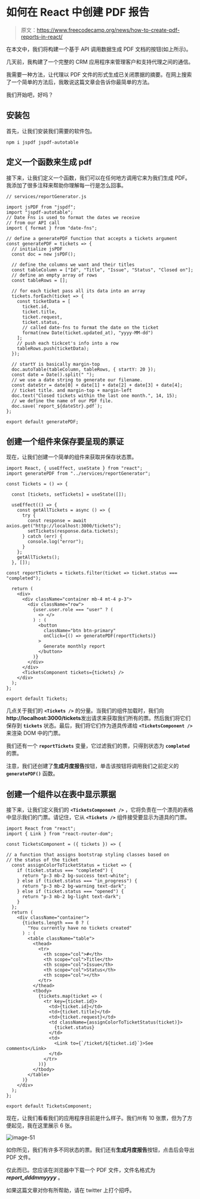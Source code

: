 # 如何在 React 中创建 PDF 报告

> 原文：<https://www.freecodecamp.org/news/how-to-create-pdf-reports-in-react/>

在本文中，我们将构建一个基于 API 调用数据生成 PDF 文档的按钮(如上所示)。

几天前，我构建了一个完整的 CRM 应用程序来管理客户和支持代理之间的通信。

我需要一种方法，让代理以 PDF 文件的形式生成已关闭票据的摘要。在网上搜索了一个简单的方法后，我敢说这篇文章会告诉你最简单的方法。

我们开始吧，好吗？

## **安装包**

首先，让我们安装我们需要的软件包。

```
npm i jspdf jspdf-autotable 
```

## 定义一个函数来生成 pdf

接下来，让我们定义一个函数，我们可以在任何地方调用它来为我们生成 PDF。我添加了很多注释来帮助你理解每一行是怎么回事。

```
// services/reportGenerator.js

import jsPDF from "jspdf";
import "jspdf-autotable";
// Date Fns is used to format the dates we receive
// from our API call
import { format } from "date-fns";

// define a generatePDF function that accepts a tickets argument
const generatePDF = tickets => {
  // initialize jsPDF
  const doc = new jsPDF();

  // define the columns we want and their titles
  const tableColumn = ["Id", "Title", "Issue", "Status", "Closed on"];
  // define an empty array of rows
  const tableRows = [];

  // for each ticket pass all its data into an array
  tickets.forEach(ticket => {
    const ticketData = [
      ticket.id,
      ticket.title,
      ticket.request,
      ticket.status,
      // called date-fns to format the date on the ticket
      format(new Date(ticket.updated_at), "yyyy-MM-dd")
    ];
    // push each tickcet's info into a row
    tableRows.push(ticketData);
  });

  // startY is basically margin-top
  doc.autoTable(tableColumn, tableRows, { startY: 20 });
  const date = Date().split(" ");
  // we use a date string to generate our filename.
  const dateStr = date[0] + date[1] + date[2] + date[3] + date[4];
  // ticket title. and margin-top + margin-left
  doc.text("Closed tickets within the last one month.", 14, 15);
  // we define the name of our PDF file.
  doc.save(`report_${dateStr}.pdf`);
};

export default generatePDF; 
```

## 创建一个组件来保存要呈现的票证

现在，让我们创建一个简单的组件来获取并保存状态票。

```
import React, { useEffect, useState } from "react";
import generatePDF from "../services/reportGenerator";

const Tickets = () => {

  const [tickets, setTickets] = useState([]);

  useEffect(() => {
    const getAllTickets = async () => {
      try {
        const response = await axios.get("http://localhost:3000/tickets");
        setTickets(response.data.tickets);
      } catch (err) {
        console.log("error");
      }
    };
    getAllTickets();
  }, []);

const reportTickets = tickets.filter(ticket => ticket.status === "completed");

  return (
    <div>
      <div className="container mb-4 mt-4 p-3">
        <div className="row">
          {user.user.role === "user" ? (
            <> </>
          ) : (
            <button
              className="btn btn-primary"
              onClick={() => generatePDF(reportTickets)}
            >
              Generate monthly report
            </button>
          )}
        </div>
      </div>
      <TicketsComponent tickets={tickets} />
    </div>
  );
};

export default Tickets; 
```

几点关于我们的 **`<Tickets />`** 的分量。当我们的组件加载时，我们向**http://localhost:3000/tickets**发出请求来获取我们所有的票。然后我们将它们保存到 **`tickets`** 状态。最后，我们将它们作为道具传递给 **`<TicketsComponent />`** 来渲染 DOM 中的门票。

我们还有一个 **`reportTickets`** 变量，它过滤我们的票，只得到状态为 **`completed`** 的票。

注意，我们还创建了**生成月度报告**按钮，单击该按钮将调用我们之前定义的 **`generatePDF()`** 函数。

## 创建一个组件以在表中显示票据

接下来，让我们定义我们的 **`<TicketsComponent />`** ，它将负责在一个漂亮的表格中显示我们的门票。请记住，它从 **`<Tickets />`** 组件接受要显示为道具的门票。

```
import React from "react";
import { Link } from "react-router-dom";

const TicketsComponent = ({ tickets }) => {

// a function that assigns bootstrap styling classes based on 
// the status of the ticket
  const assignColorToTicketStatus = ticket => {
    if (ticket.status === "completed") {
      return "p-3 mb-2 bg-success text-white";
    } else if (ticket.status === "in_progress") {
      return "p-3 mb-2 bg-warning text-dark";
    } else if (ticket.status === "opened") {
      return "p-3 mb-2 bg-light text-dark";
    }
  };
  return (
    <div className="container">
      {tickets.length === 0 ? (
        "You currently have no tickets created"
      ) : (
        <table className="table">
          <thead>
            <tr>
              <th scope="col">#</th>
              <th scope="col">Title</th>
              <th scope="col">Issue</th>
              <th scope="col">Status</th>
              <th scope="col"></th>
            </tr>
          </thead>
          <tbody>
            {tickets.map(ticket => (
              <tr key={ticket.id}>
                <td>{ticket.id}</td>
                <td>{ticket.title}</td>
                <td>{ticket.request}</td>
                <td className={assignColorToTicketStatus(ticket)}>
                  {ticket.status}
                </td>
                <td>
                  <Link to={`/ticket/${ticket.id}`}>See comments</Link>
                </td>
              </tr>
            ))}
          </tbody>
        </table>
      )}
    </div>
  );
};

export default TicketsComponent; 
```

现在，让我们看看我们的应用程序目前是什么样子。我们州有 10 张票，但为了方便起见，我在这里展示 6 张。

![image-51](img/90d501b0a5219c2e0372d9af12a23f97.png)

如你所见，我们有许多不同状态的票。我们还有**生成月度报告**按钮，点击后会导出 PDF 文件。

仅此而已。您应该在浏览器中下载一个 PDF 文件，文件名格式为 ***report_dddmmyyyy*** 。

如果这篇文章对你有所帮助，请在 twitter 上打个招呼。